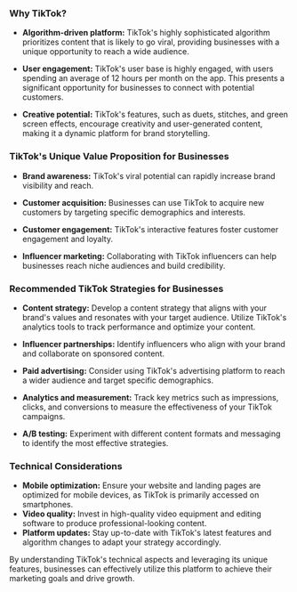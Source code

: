 ### Why TikTok?

- **Algorithm-driven platform:** TikTok's highly sophisticated algorithm prioritizes content that is likely to go viral, providing businesses with a unique opportunity to reach a wide audience.

- **User engagement:** TikTok's user base is highly engaged, with users spending an average of 12 hours per month on the app. This presents a significant opportunity for businesses to connect with potential customers.
  
- **Creative potential:** TikTok's features, such as duets, stitches, and green screen effects, encourage creativity and user-generated content, making it a dynamic platform for brand storytelling.


### TikTok's Unique Value Proposition for Businesses

- **Brand awareness:** TikTok's viral potential can rapidly increase brand visibility and reach.
  
- **Customer acquisition:** Businesses can use TikTok to acquire new customers by targeting specific demographics and interests.
  
- **Customer engagement:** TikTok's interactive features foster customer engagement and loyalty.
  
- **Influencer marketing:** Collaborating with TikTok influencers can help businesses reach niche audiences and build credibility.


### Recommended TikTok Strategies for Businesses

- **Content strategy:** Develop a content strategy that aligns with your brand's values and resonates with your target audience. Utilize TikTok's analytics tools to track performance and optimize your content.
  
- **Influencer partnerships:** Identify influencers who align with your brand and collaborate on sponsored content.
  
- **Paid advertising:** Consider using TikTok's advertising platform to reach a wider audience and target specific demographics.
  
- **Analytics and measurement:** Track key metrics such as impressions, clicks, and conversions to measure the effectiveness of your TikTok campaigns.
  
- **A/B testing:** Experiment with different content formats and messaging to identify the most effective strategies.


### Technical Considerations

- **Mobile optimization:** Ensure your website and landing pages are optimized for mobile devices, as TikTok is primarily accessed on smartphones.
- **Video quality:** Invest in high-quality video equipment and editing software to produce professional-looking content.
- **Platform updates:** Stay up-to-date with TikTok's latest features and algorithm changes to adapt your strategy accordingly.

By understanding TikTok's technical aspects and leveraging its unique features, businesses can effectively utilize this platform to achieve their marketing goals and drive growth.